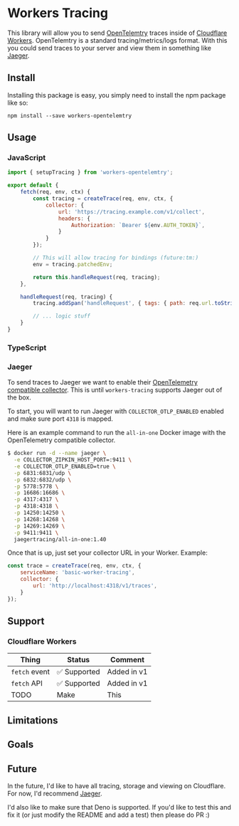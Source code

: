 # Workers Tracing

This library will allow you to send [OpenTelemtry](https://opentelemetry.io/) traces inside of [Cloudflare Workers](https://workers.cloudflare.com/). OpenTelemtry is a standard tracing/metrics/logs format. With this you could send traces to your server and view them in something like [Jaeger](https://www.jaegertracing.io/).

## Install

Installing this package is easy, you simply need to install the npm package like so:
```
npm install --save workers-opentelemtry
```

## Usage

### JavaScript

```js
import { setupTracing } from 'workers-opentelemtry';

export default {
	fetch(req, env, ctx) {
		const tracing = createTrace(req, env, ctx, {
			collector: {
				url: 'https://tracing.example.com/v1/collect',
				headers: {
					Authorization: `Bearer ${env.AUTH_TOKEN}`,
				}
			}
		});

		// This will allow tracing for bindings (future:tm:)
		env = tracing.patchedEnv;

		return this.handleRequest(req, tracing);
	},

	handleRequest(req, tracing) {
		tracing.addSpan('handleRequest', { tags: { path: req.url.toString() } });

		// ... logic stuff
	}
}
```

### TypeScript

### Jaeger

To send traces to Jaeger we want to enable their [OpenTelemetry compatible collector](https://www.jaegertracing.io/docs/1.40/deployment/#collector). This is until `workers-tracing` supports Jaeger out of the box.

To start, you will want to run Jaeger with `COLLECTOR_OTLP_ENABLED` enabled and make sure port `4318` is mapped.

Here is an example command to run the `all-in-one` Docker image with the OpenTelemetry compatible collector.
```sh
$ docker run -d --name jaeger \
  -e COLLECTOR_ZIPKIN_HOST_PORT=:9411 \
  -e COLLECTOR_OTLP_ENABLED=true \
  -p 6831:6831/udp \
  -p 6832:6832/udp \
  -p 5778:5778 \
  -p 16686:16686 \
  -p 4317:4317 \
  -p 4318:4318 \
  -p 14250:14250 \
  -p 14268:14268 \
  -p 14269:14269 \
  -p 9411:9411 \
  jaegertracing/all-in-one:1.40
```

Once that is up, just set your collector URL in your Worker.
Example:
```js
const trace = createTrace(req, env, ctx, {
	serviceName: 'basic-worker-tracing',
	collector: {
		url: 'http://localhost:4318/v1/traces',
	}
});
```

## Support

### Cloudflare Workers

| Thing         | Status       | Comment     |
| ------------- | ------------ | ----------- |
| `fetch` event | ✅ Supported | Added in v1 |
| `fetch` API   | ✅ Supported | Added in v1 |
| TODO          | Make         | This        |

## Limitations

## Goals

## Future

In the future, I'd like to have all tracing, storage and viewing on Cloudflare. For now, I'd recommend [Jaeger](https://www.jaegertracing.io/).

I'd also like to make sure that Deno is supported. If you'd like to test this and fix it (or just modify the README and add a test) then please do PR :)
